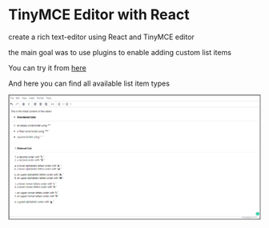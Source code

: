 # TinyMCE Editor with React

create a rich text-editor using React and TinyMCE editor

the main goal was to use plugins to enable adding custom list items

You can try it from [here]()

And here you can find all available list item types

![editor](src/tinyMCE.png)
